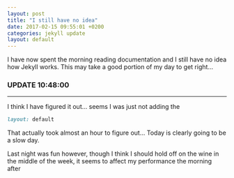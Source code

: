 ```yaml
---
layout: post
title: "I still have no idea"
date: 2017-02-15 09:55:01 +0200
categories: jekyll update
layout: default
---
```


I have now spent the morning reading documentation and I still have no idea how Jekyll works.
This may take a good portion of my day to get right...

### UPDATE 10:48:00

* * *

I think I have figured it out... seems I was just not adding the
```ruby
layout: default
```
That actually took almost an hour to figure out... Today is clearly going to be a slow day.

Last night was fun however, though I think I should hold off on the wine in the middle of the week, it seems to affect my performance the morning after
